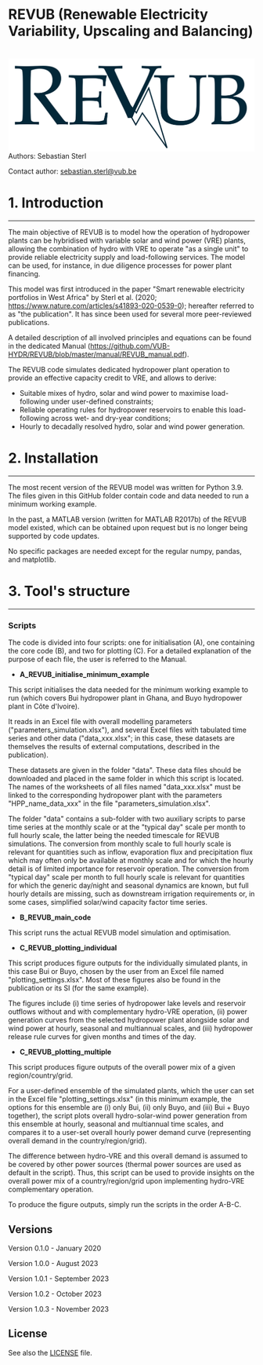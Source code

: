 
# REVUB (Renewable Electricity Variability, Upscaling and Balancing) 

# <img src="./graphs/header_logo.png" align="right" />

Authors: Sebastian Sterl


Contact author: sebastian.sterl@vub.be

# 1. Introduction
---
The main objective of REVUB is to model how the operation of hydropower plants can be hybridised with variable solar and wind power (VRE) plants, allowing the combination of hydro with VRE to operate "as a single unit" to provide reliable electricity supply and load-following services. The model can be used, for instance, in due diligence processes for power plant financing.

This model was first introduced in the paper "Smart renewable electricity portfolios in West Africa" by Sterl et al. (2020; https://www.nature.com/articles/s41893-020-0539-0); hereafter referred to as "the publication". It has since been used for several more peer-reviewed publications.

A detailed description of all involved principles and equations can be found in the dedicated Manual (https://github.com/VUB-HYDR/REVUB/blob/master/manual/REVUB_manual.pdf).

The REVUB code simulates dedicated hydropower plant operation to provide an effective capacity credit to VRE, and allows to derive:

* Suitable mixes of hydro, solar and wind power to maximise load-following under user-defined constraints;
* Reliable operating rules for hydropower reservoirs to enable this load-following across wet- and dry-year conditions;
* Hourly to decadally resolved hydro, solar and wind power generation.

# 2. Installation
---
The most recent version of the REVUB model was written for Python 3.9. The files given in this GitHub folder contain code and data needed to run a minimum working example. 

In the past, a MATLAB version (written for MATLAB R2017b) of the REVUB model existed, which can be obtained upon request but is no longer being supported by code updates.

No specific packages are needed except for the regular numpy, pandas, and matplotlib.

# 3. Tool's structure
---

### Scripts
The code is divided into four scripts: one for initialisation (A), one containing the core code (B), and two for plotting (C). For a detailed explanation of the purpose of each file, the user is referred to the Manual.

* **A_REVUB_initialise_minimum_example**

This script initialises the data needed for the minimum working example to run (which covers Bui hydropower plant in Ghana, and Buyo hydropower plant in Côte d'Ivoire). 

It reads in an Excel file with overall modelling parameters ("parameters_simulation.xlsx"), and several Excel files with tabulated time series and other data ("data_xxx.xlsx"; in this case, these datasets are themselves the results of external computations, described in the publication). 

These datasets are given in the folder "data". These data files should be downloaded and placed in the same folder in which this script is located. The names of the worksheets of all files named "data_xxx.xlsx" must be linked to the corresponding hydropower plant with the parameters "HPP_name_data_xxx" in the file "parameters_simulation.xlsx".

The folder "data" contains a sub-folder with two auxiliary scripts to parse time series at the monthly scale or at the "typical day" scale per month to full hourly scale, the latter being the needed timescale for REVUB simulations. The conversion from monthly scale to full hourly scale is relevant for quantities such as inflow, evaporation flux and precipitation flux which may often only be available at monthly scale and for which the hourly detail is of limited importance for reservoir operation. The conversion from "typical day" scale per month to full hourly scale is relevant for quantities for which the generic day/night and seasonal dynamics are known, but full hourly details are missing, such as downstream irrigation requirements or, in some cases, simplified solar/wind capacity factor time series.

* **B_REVUB_main_code**

This script runs the actual REVUB model simulation and optimisation.
 
* **C_REVUB_plotting_individual**

This script produces figure outputs for the individually simulated plants, in this case Bui or Buyo, chosen by the user from an Excel file named "plotting_settings.xlsx". Most of these figures also be found in the publication or its SI (for the same example). 

The figures include (i) time series of hydropower lake levels and reservoir outflows without and with complementary hydro-VRE operation, (ii) power generation curves from the selected hydropower plant alongside solar and wind power at hourly, seasonal and multiannual scales, and (iii) hydropower release rule curves for given months and times of the day.

* **C_REVUB_plotting_multiple**

This script produces figure outputs of the overall power mix of a given region/country/grid. 

For a user-defined ensemble of the simulated plants, which the user can set in the Excel file "plotting_settings.xlsx" (in this minimum example, the options for this ensemble are (i) only Bui, (ii) only Buyo, and (iii) Bui + Buyo together), the script plots overall hydro-solar-wind power generation from this ensemble at hourly, seasonal and multiannual time scales, and compares it to a user-set overall hourly power demand curve (representing overall demand in the country/region/grid). 

The difference between hydro-VRE and this overall demand is assumed to be covered by other power sources (thermal power sources are used as default in the script). Thus, this script can be used to provide insights on the overall power mix of a country/region/grid upon implementing hydro-VRE complementary operation.

To produce the figure outputs, simply run the scripts in the order A-B-C.

## Versions
Version 0.1.0 - January 2020

Version 1.0.0 - August 2023

Version 1.0.1 - September 2023

Version 1.0.2 - October 2023

Version 1.0.3 - November 2023

## License
See also the [LICENSE](./LICENSE.md) file.

